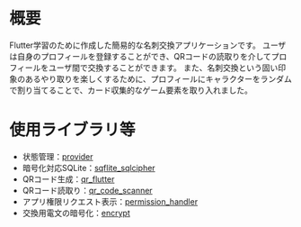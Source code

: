 # 概要
Flutter学習のために作成した簡易的な名刺交換アプリケーションです。
ユーザは自身のプロフィールを登録することができ、QRコードの読取りを介してプロフィールをユーザ間で交換することができます。
また、名刺交換という固い印象のあるやり取りを楽しくするために、プロフィールにキャラクターをランダムで割り当てることで、カード収集的なゲーム要素を取り入れました。

# 使用ライブラリ等
- 状態管理：[provider](https://pub.dev/packages/provider)
- 暗号化対応SQLite：[sqflite_sqlcipher](https://pub.dev/packages/sqflite_sqlcipher)
- QRコード生成：[qr_flutter](https://pub.dev/packages/qr_flutter)
- QRコード読取り：[qr_code_scanner](https://pub.dev/packages/qr_code_scanner)
- アプリ権限リクエスト表示：[permission_handler](https://pub.dev/packages/permission_handler)
- 交換用電文の暗号化：[encrypt](https://pub.dev/packages/encrypt)
